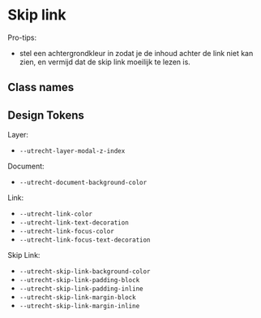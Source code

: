 <!--
@license EUPL-1.2
Copyright (c) 2021 Gemeente Utrecht
-->

# Skip link

Pro-tips:

- stel een achtergrondkleur in zodat je de inhoud achter de link niet kan zien, en vermijd dat de skip link moeilijk te lezen is.

## Class names

## Design Tokens

Layer:

- `--utrecht-layer-modal-z-index`

Document:

- `--utrecht-document-background-color`

Link:

- `--utrecht-link-color`
- `--utrecht-link-text-decoration`
- `--utrecht-link-focus-color`
- `--utrecht-link-focus-text-decoration`

Skip Link:

- `--utrecht-skip-link-background-color`
- `--utrecht-skip-link-padding-block`
- `--utrecht-skip-link-padding-inline`
- `--utrecht-skip-link-margin-block`
- `--utrecht-skip-link-margin-inline`
